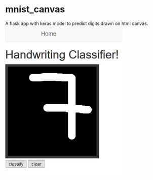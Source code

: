 # mnist_canvas
A flask app with keras model to predict digits drawn on html canvas.
<br>
![Homepage](https://raw.githubusercontent.com/RajiReddy-A/mnist_canvas/master/static/images/sample1.PNG)
